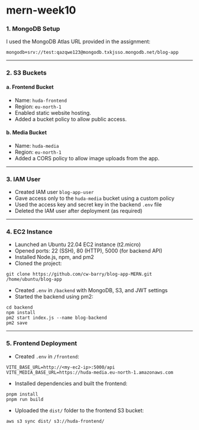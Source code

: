 # mern-week10


### 1. MongoDB Setup
I used the MongoDB Atlas URL provided in the assignment:

```
mongodb+srv://test:qazqwe123@mongodb.txkjsso.mongodb.net/blog-app
```

---

### 2. S3 Buckets

#### a. Frontend Bucket
- Name: `huda-frontend`
- Region: `eu-north-1`
- Enabled static website hosting.
- Added a bucket policy to allow public access.

#### b. Media Bucket
- Name: `huda-media`
- Region: `eu-north-1`
- Added a CORS policy to allow image uploads from the app.

---

### 3. IAM User
- Created IAM user `blog-app-user`
- Gave access only to the `huda-media` bucket using a custom policy
- Used the access key and secret key in the backend `.env` file
- Deleted the IAM user after deployment (as required)

---

### 4. EC2 Instance
- Launched an Ubuntu 22.04 EC2 instance (t2.micro)
- Opened ports: 22 (SSH), 80 (HTTP), 5000 (for backend API)
- Installed Node.js, npm, and pm2
- Cloned the project:

```
git clone https://github.com/cw-barry/blog-app-MERN.git /home/ubuntu/blog-app
```

- Created `.env` in `/backend` with MongoDB, S3, and JWT settings
- Started the backend using pm2:

```
cd backend
npm install
pm2 start index.js --name blog-backend
pm2 save
```

---

### 5. Frontend Deployment

- Created `.env` in `/frontend`:

```
VITE_BASE_URL=http://<my-ec2-ip>:5000/api
VITE_MEDIA_BASE_URL=https://huda-media.eu-north-1.amazonaws.com
```

- Installed dependencies and built the frontend:

```
pnpm install
pnpm run build
```

- Uploaded the `dist/` folder to the frontend S3 bucket:

```
aws s3 sync dist/ s3://huda-frontend/
```

